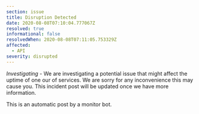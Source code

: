 ```yaml
---
section: issue
title: Disruption Detected
date: 2020-08-08T07:10:04.777067Z
resolved: true
informational: false
resolvedWhen: 2020-08-08T07:11:05.753329Z
affected:
  - API
severity: disrupted
---
```

*Investigating* - We are investigating a potential issue that might affect the uptime of one our of services. We are sorry for any inconvenience this may cause you. This incident post will be updated once we have more information.

This is an automatic post by a monitor bot.
        